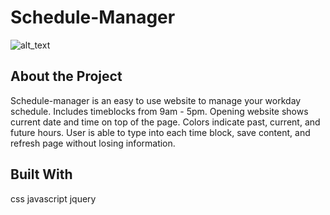 # Schedule-Manager

![alt_text](./Assets/Images/schedule-manager.png)

## About the Project
Schedule-manager is an easy to use website to manage your workday schedule. Includes timeblocks from 9am - 5pm. Opening website shows current date and time on top of the page. Colors indicate past, current, and future hours. User is able to type into each time block, save content, and refresh page without losing information.


## Built With
css
javascript
jquery